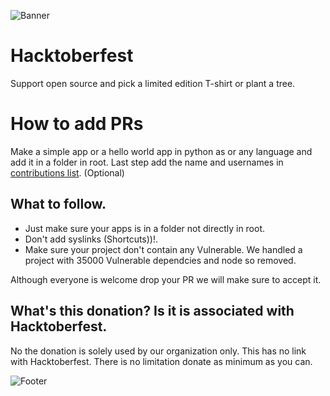 ![Banner](../main/_data/HF2020.png)

# Hacktoberfest
Support open source and pick a limited edition T-shirt or plant a tree.

# How to add PRs
Make a simple app or a hello world app in python as or any language and add it in a folder in root.
Last step add the name and usernames in [contributions list](https://github.com/devRaspberry/hacktoberfest/blob/main/contributors-list.md). (Optional)

## What to follow.
 - Just make sure your apps is in a folder not directly in root.
 - Don't add syslinks (Shortcuts))!.
 - Make sure your project don't contain any Vulnerable. We handled a project with 35000 Vulnerable dependcies and node so removed.

 Although everyone is welcome drop your PR we will make sure to accept it.
 
 ## What's this donation? Is it is associated with Hacktoberfest.
 No the donation is solely used by our organization only. This has no link with Hacktoberfest. There is no limitation donate as minimum as you can.
 
![Footer](../main/_data/_Sponsors.svg)
